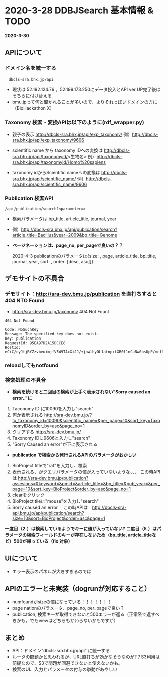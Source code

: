 # 2020-3-28 DDBJSearch  基本情報 & TODO

#### 2020-3-30

## APIについて

### ドメイン名を統一する
```
　dbcls-sra.bhx.jp/api
```

- 現状は 52.192.124.76 。52.199.173.250にデータ投入とAPI ver UP完了後はそちらに付け替える 
- bmu.jpって何と聞かれることが多いので、よりそれっぽいドメインの方に（BioHackathon X）

### Taxonomy 検索・変換APIは以下のように(rdf_wrapper.py)

- 親子の表示
http://dbcls-sra.bhx.jp/api/exp_taxonomy/<tax ID>
例）http://dbcls-sra.bhx.jp/api/exp_taxonomy/9606

- scientific name から taxonomy IDへの変換は
http://dbcls-sra.bhx.jp/api/taxonomyid/<生物名>
例）http://dbcls-sra.bhx.jp/api/taxonomyid/Homo%20sapiens

- taxonomy idからScientific nameへの変換は
http://dbcls-sra.bhx.jp/api/scientific_name/<taxonomy ID>
例）http://dbcls-sra.bhx.jp/api/scientific_name/9606

### Publication 検索API

```
/api/publication/search?<parameter=>
```

- 検索パラメータは
  bp_title, article_title, journal, year 

- 例）http://dbcls-sra.bhx.jp/api/publication/search?article_title=Bacillus&year=2009&bp_title=Genome

- __ページネーションは、page_no, per_pageで良いの？？__ 

  2020-4-3  publicationのパラメータは{size: , page, article_title, bp_title, journal, year, sort: <field name>, order: [desc, asc]]}

## デモサイトの不具合

###  デモサイト：http://sra-dev.bmu.jp/publication を直打ちすると 404 NTO Found
-  http://sra-dev.bmu.jp/taxonomy  404 Not Fount
```
404 Not Found

Code: NoSuchKey
Message: The specified key does not exist.
Key: publication
RequestId: 95EA97D2A15DCCE8
HostId: eCiC/cyJtjRYZzvbvuimjfV5W9TAcXiJJ/+jowlhyOL1atnpxtXB0l1nCaNw0psUpP/mcf6sucY=
```


###  reloadしてもnotfound


### 検索処理の不具合

- __検索を続けると二回目の検索が上手く表示されない”Sorry caused an error.."に__

1. Taconomy ID に10090を入力し"search"
2. 何か表示される http://sra-dev.bmu.jp/?tx_taxonomy_id=10090&scientific_name=&per_page=10&sort_key=TaxonomyID&order_by=asc&page_no=1
3. クリアする http://sra-dev.bmu.jp/
4. Taxonomy IDに9606と入力し"search"
5. "Sorry Caused an error"が下に表示される

- __publication で検索から発行されるAPIのパラメータがおかしい__
1. BioProject titleで"rat"を入力し、検索
2. 表示される、がクエリパラメータの値が入っていないような、、、
 この時APIは http://sra-dev.bmu.jp/publication?assesions=&keyword=&pmid=&article_title=&bp_title=&pub_year=&per_page=10&sort_key=BioProject&order_by=asc&page_no=1
3. clearをクリック
4. BioProject tileに"mouse"を入力し"search"
5. Sorry caused an error
　この時APIは　http://dbcls-sra-api.bmu.jp/api/publication/search?size=10&sort=BioProject&order=asc&page=1

**一度目（2.）は検索しているようでキーに値が入っていない?**
**二度目（5.）はパラメータの検索フィールドのキーが存在しないため（bp_title, article_titleなど）500が帰っている（fix 対象）**


## UIについて

- エラー表示のパネルが大きすぎるのでは


## APIのエラーと未実装（dogrunが対応すること）

- numfoundがsizeの値になっている！！！！！！！
- page nationのパラメータ、page_no, per_pageで良い？
-  publication, 検索キーが取得できないと500エラーが返る（正常系で返すべきかも。でもviewはどちらもかわらないかもですが）

## まとめ

- API：ドメイン"dbcls-sra.bhx.jp/api" に統一する
- ルータの問題かと思われるが、URL直打ちが効かなそうなのが?？S3利用は前提なので、S3で問題が回避できないと使えないかも。
- 検索のUI、入力とパラメータの付与の挙動があやしい


